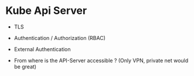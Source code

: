 # Kube Api Server 

* TLS

* Authentication / Authorization (RBAC)

* External Authentication

* From where is the API-Server accessible ? (Only VPN, private net would be great) 
